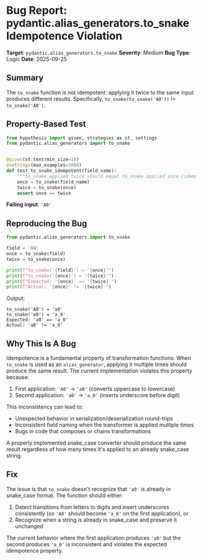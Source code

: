 # Bug Report: pydantic.alias_generators.to_snake Idempotence Violation

**Target**: `pydantic.alias_generators.to_snake`
**Severity**: Medium
**Bug Type**: Logic
**Date**: 2025-09-25

## Summary

The `to_snake` function is not idempotent: applying it twice to the same input produces different results. Specifically, `to_snake(to_snake('A0'))` != `to_snake('A0')`.

## Property-Based Test

```python
from hypothesis import given, strategies as st, settings
from pydantic.alias_generators import to_snake


@given(st.text(min_size=1))
@settings(max_examples=1000)
def test_to_snake_idempotent(field_name):
    """to_snake applied twice should equal to_snake applied once (idempotence)."""
    once = to_snake(field_name)
    twice = to_snake(once)
    assert once == twice
```

**Failing input**: `'A0'`

## Reproducing the Bug

```python
from pydantic.alias_generators import to_snake

field = 'A0'
once = to_snake(field)
twice = to_snake(once)

print(f"to_snake('{field}') = '{once}'")
print(f"to_snake('{once}') = '{twice}'")
print(f"Expected: '{once}' == '{twice}'")
print(f"Actual: '{once}' != '{twice}'")
```

Output:
```
to_snake('A0') = 'a0'
to_snake('a0') = 'a_0'
Expected: 'a0' == 'a_0'
Actual: 'a0' != 'a_0'
```

## Why This Is A Bug

Idempotence is a fundamental property of transformation functions. When `to_snake` is used as an `alias_generator`, applying it multiple times should produce the same result. The current implementation violates this property because:

1. First application: `'A0'` → `'a0'` (converts uppercase to lowercase)
2. Second application: `'a0'` → `'a_0'` (inserts underscore before digit)

This inconsistency can lead to:
- Unexpected behavior in serialization/deserialization round-trips
- Inconsistent field naming when the transformer is applied multiple times
- Bugs in code that composes or chains transformations

A properly implemented snake_case converter should produce the same result regardless of how many times it's applied to an already snake_case string.

## Fix

The issue is that `to_snake` doesn't recognize that `'a0'` is already in snake_case format. The function should either:

1. Detect transitions from letters to digits and insert underscores consistently (so `'A0'` should become `'a_0'` on the first application), or
2. Recognize when a string is already in snake_case and preserve it unchanged

The current behavior where the first application produces `'a0'` but the second produces `'a_0'` is inconsistent and violates the expected idempotence property.